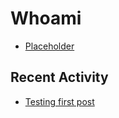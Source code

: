 # Whoami

- [Placeholder](https://example.com)

<!-- .slide -->

## Recent Activity

- [Testing first post](https://ptyhokkaido.github.io/2024/07/26/testing/)


<!-- .slide vertical=true -->


